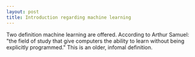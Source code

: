 ```yaml
---
layout: post
title: Introduction regarding machine learning 
---
```


Two definition machine learning are offered. According to Arthur Samuel: "the field of study that give computers the ability to learn without being explicitly programmed." This is an older, infomal definition.